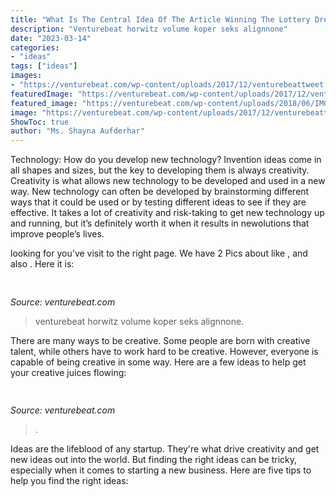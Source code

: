 ```yaml
---
title: "What Is The Central Idea Of The Article Winning The Lottery Dream Come True Or Nightmare - Venturebeat Horwitz Volume Koper Seks Alignnone"
description: "Venturebeat horwitz volume koper seks alignnone"
date: "2023-03-14"
categories:
- "ideas"
tags: ["ideas"]
images:
- "https://venturebeat.com/wp-content/uploads/2017/12/venturebeattweet.jpg?w=800"
featuredImage: "https://venturebeat.com/wp-content/uploads/2017/12/venturebeattweet.jpg?w=800"
featured_image: "https://venturebeat.com/wp-content/uploads/2018/06/IMG_1229.jpeg"
image: "https://venturebeat.com/wp-content/uploads/2017/12/venturebeattweet.jpg?w=800"
ShowToc: true
author: "Ms. Shayna Aufderhar"
---
```



Technology: How do you develop new technology?
Invention ideas come in all shapes and sizes, but the key to developing them is always creativity. Creativity is what allows new technology to be developed and used in a new way. New technology can often be developed by brainstorming different ways that it could be used or by testing different ideas to see if they are effective. It takes a lot of creativity and risk-taking to get new technology up and running, but it’s definitely worth it when it results in newolutions that improve people’s lives.

	

		
looking for  you've visit to the right page. We have 2 Pics about  like ,  and also . Here it is:
		
    
## 

<img loading=lazy src="https://venturebeat.com/wp-content/uploads/2018/06/IMG_1229.jpeg" onerror="this.onerror=null;this.src='https://tse3.mm.bing.net/th?id=OIP.QPsA-OlnLY4gPEbD5O2v1gHaFj&amp;pid=15.1';" alt="">

_Source: venturebeat.com_

>venturebeat horwitz volume koper seks alignnone. 

	

There are many ways to be creative. Some people are born with creative talent, while others have to work hard to be creative. However, everyone is capable of being creative in some way. Here are a few ideas to help get your creative juices flowing:

    
## 

<img loading=lazy src="https://venturebeat.com/wp-content/uploads/2017/12/venturebeattweet.jpg?w=800" onerror="this.onerror=null;this.src='https://tse1.mm.bing.net/th?id=OIP.oPG9akIFlOLxYQ13kp2vvwHaFj&amp;pid=15.1';" alt="">

_Source: venturebeat.com_

>. 

	

Ideas are the lifeblood of any startup. They're what drive creativity and get new ideas out into the world. But finding the right ideas can be tricky, especially when it comes to starting a new business. Here are five tips to help you find the right ideas: 

